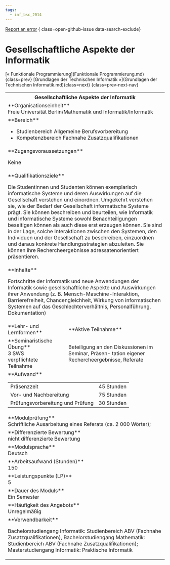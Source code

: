 ```yaml
---
tags:
  - inf_bsc_2014
---
```

[Report an error](https://github.com/SGSSGene/FUB-SUP/issues/new?title=Error%20in%20%22Gesellschaftliche%20Aspekte%20der%20Informatik%22&body=There%20seems%20to%20be%20an%20error%20in%20module%20%22Gesellschaftliche%20Aspekte%20der%20Informatik%22%2E%0A%0A%3CDescribe%20here%20a%20slightly%20more%20detailed%20description%20of%20what%20is%20wrong%3E&labels=bug)
{ class=open-github-issue data-search-exclude}

# Gesellschaftliche Aspekte der Informatik

[« Funktionale Programmierung](Funktionale Programmierung.md){class=prev}
[Grundlagen der Technischen Informatik »](Grundlagen der Technischen Informatik.md){class=next}
{class=prev-next-nav}

<table markdown id="moduledesc">
<tr markdown class="moduledesc_head"><th colspan="2">Gesellschaftliche Aspekte der Informatik </th></tr>
<tr markdown><td colspan="2">**Organisationseinheit**   <br>Freie Universität Berlin/Mathematik und Informatik/Informatik</td></tr>

<tr markdown><td colspan="2">**Bereich**<br>


- Studienbereich Allgemeine Berufsvorbereitung
- Kompetenzbereich Fachnahe Zusatzqualifikationen

</td></tr>

<tr markdown><td colspan="2">**Zugangsvoraussetzungen** <br>

Keine


</td></tr>
<tr markdown><td colspan="2">**Qualifikationsziele**    <br>

Die Studentinnen und Studenten können exemplarisch informatische Systeme und
deren Auswirkungen auf die Gesellschaft verstehen und einordnen. Umgekehrt
verstehen sie, wie der Bedarf der Gesellschaft informatische Systeme prägt.
Sie können beschreiben und beurteilen, wie Informatik und informatische
Systeme sowohl Benachteiligungen beseitigen können als auch diese erst
erzeugen können. Sie sind in der Lage, solche Interaktionen zwischen den
Systemen, den Individuen und der Gesellschaft zu beschreiben, einzuordnen
und daraus konkrete Handlungsstrategien abzuleiten. Sie können ihre
Rechercheergebnisse adressatenorientiert präsentieren.


</td></tr>
<tr markdown><td colspan="2">**Inhalte**                <br>

Fortschritte der Informatik und neue Anwendungen der Informatik sowie
gesellschaftliche Aspekte und Auswirkungen ihrer Anwendung (z. B.
Mensch-Maschine-Interaktion, Barrierefreiheit, Chancengleichheit, Wirkung
von informatischen Systemen auf das Geschlechterverhältnis, Personalführung,
Dokumentation)


</td></tr>

<tr markdown><td>**Lehr- und Lernformen**</td><td>**Aktive Teilnahme**</td></tr>
<tr markdown><td> **Seminaristische Übung** <br>3 SWS <br> verpflichtete Teilnahme</td><td>

Beteiligung an den Diskussionen im Seminar, Präsen-
tation eigener Rechercheergebnisse, Referate
</td></tr>
<tr markdown><td colspan="2">**Aufwand**                <br>
<table class="aufwand_table">
<tr><td>Präsenzzeit</td><td>45 Stunden</td></tr>
<tr><td>Vor- und Nachbereitung</td><td>75 Stunden</td></tr>
<tr><td>Prüfungsvorbereitung und Prüfung</td><td>30 Stunden</td></tr>
</table>

</td></tr>
<tr markdown><td colspan="2">**Modulprüfung**             <br>Schriftliche Ausarbeitung eines Referats (ca. 2 000 Wörter);


</td></tr>
<tr markdown><td colspan="2">**Differenzierte Bewertung** <br>nicht differenzierte Bewertung

</td></tr>
<tr markdown><td colspan="2">**Modulsprache**             <br>Deutsch</td></tr>
<tr markdown><td colspan="2">**Arbeitsaufwand (Stunden)** <br>150</td></tr>
<tr markdown><td colspan="2">**Leistungspunkte (LP)**     <br>5</td></tr>
<tr markdown><td colspan="2">**Dauer des Moduls**         <br>Ein Semester</td></tr>
<tr markdown><td colspan="2">**Häufigkeit des Angebots**  <br>Unregelmäßig</td></tr>
<tr markdown><td colspan="2">**Verwendbarkeit**           <br>

Bachelorstudiengang Informatik: Studienbereich ABV (Fachnahe
Zusatzqualifikationen), Bachelorstudiengang Mathematik: Studienbereich ABV
(Fachnahe Zusatzqualifikationen); Masterstudiengang Informatik: Praktische
Informatik


</td></tr>

</table>
